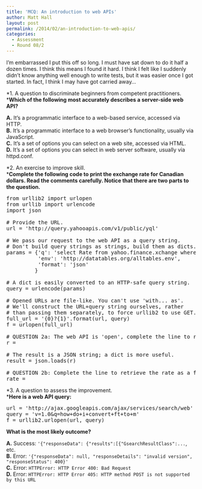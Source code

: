```yaml
---
title: 'MCQ: An introduction to web APIs'
author: Matt Hall
layout: post
permalink: /2014/02/an-introduction-to-web-apis/
categories:
  - Assessment
  - Round 08/2
---
```

I’m embarrassed I put this off so long. I must have sat down to do it half a dozen times. I think this means I found it hard. I think I felt like I suddenly didn’t know anything well enough to write tests, but it was easier once I got started. In fact, I think I may have got carried away&#8230;

*1. A question to discriminate beginners from competent practitioners.  
***Which of the following most accurately describes a server-side web API?**

**A.** It’s a programmatic interface to a web-based service, accessed via HTTP.  
**B.** It’s a programmatic interface to a web browser’s functionality, usually via JavaScript.  
**C.** It’s a set of options you can select on a web site, accessed via HTML.  
**D.** It’s a set of options you can select in web server software, usually via httpd.conf.

*2. An exercise to improve skill.  
***Complete the following code to print the exchange rate for Canadian dollars. Read the comments carefully. Notice that there are two parts to the question.**

<pre>from urllib2 import urlopen
from urllib import urlencode
import json

# Provide the URL.
url = 'http://query.yahooapis.com/v1/public/yql'

# We pass our request to the web API as a query string.
# Don't build query strings as strings, build them as dicts.
params = {'q': 'select Rate from yahoo.finance.xchange where pair in ("CAD")',
          'env': 'http://datatables.org/alltables.env',
          'format': 'json'
         }

# A dict is easily converted to an HTTP-safe query string.
query = urlencode(params)

# Opened URLs are file-like. You can't use 'with... as'.
# We'll construct the URL+query string ourselves, rather
# than passing them separately, to force urllib2 to use GET.
full_url = '{0}?{1}'.format(url, query)
f = urlopen(full_url)

# QUESTION 2a: The web API is 'open', complete the line to read it:
r = 

# The result is a JSON string; a dict is more useful.
result = json.loads(r)

# QUESTION 2b: Complete the line to retrieve the rate as a float.
rate =</pre>

*3. A question to assess the improvement.  
***Here is a web API query:**

<pre>url = 'http://ajax.googleapis.com/ajax/services/search/web'
query = 'v=1.0&q=how+do+i+convert+ft+to+m'
f = urllib2.urlopen(url, query)</pre>

**What is the most likely outcome?**

**A.** Success: `'{"responseData": {"results":[{"GsearchResultClass":...`, etc.  
**B.** Error: `'{"responseData": null, "responseDetails": "invalid version", "responseStatus": 400}'`  
**C.** Error: `HTTPError: HTTP Error 400: Bad Request`  
**D.** Error: `HTTPError: HTTP Error 405: HTTP method POST is not supported by this URL`